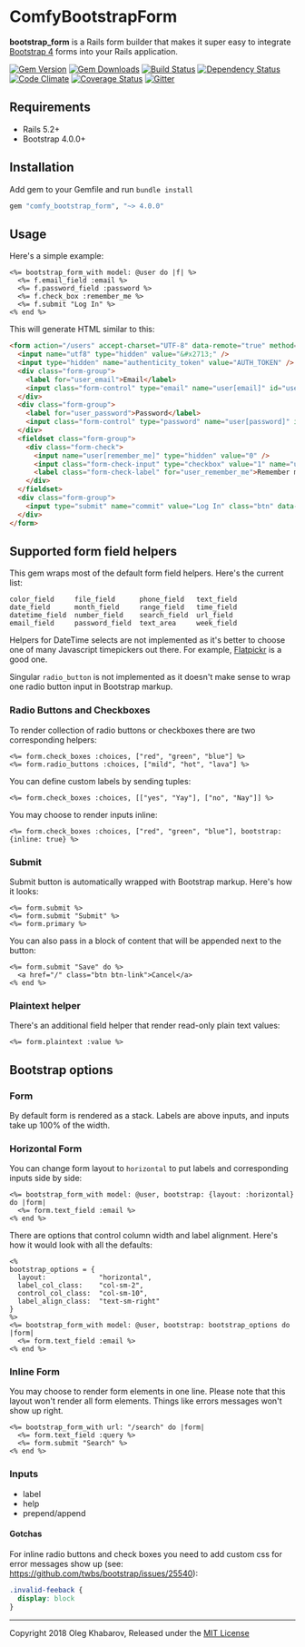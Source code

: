 # ComfyBootstrapForm

**bootstrap_form** is a Rails form builder that makes it super easy to integrate
[Bootstrap 4](https://getbootstrap.com/) forms into your Rails application.

[![Gem Version](https://img.shields.io/gem/v/comfy_bootstrap_form.svg?style=flat)](http://rubygems.org/gems/comfy_bootstrap_form)
[![Gem Downloads](https://img.shields.io/gem/dt/comfy_bootstrap_form.svg?style=flat)](http://rubygems.org/gems/comfy_bootstrap_form)
[![Build Status](https://img.shields.io/travis/comfy/comfy-bootstrap-form.svg?style=flat)](https://travis-ci.org/comfy/comfy-bootstrap-form)
[![Dependency Status](https://img.shields.io/gemnasium/comfy/comfy-bootstrap-form.svg?style=flat)](https://gemnasium.com/comfy/comfy-bootstrap-form)
[![Code Climate](https://img.shields.io/codeclimate/maintainability/comfy/comfy-bootstrap-form.svg?style=flat)](https://codeclimate.com/github/comfy/comfy-bootstrap-form)
[![Coverage Status](https://img.shields.io/coveralls/comfy/comfy-bootstrap-form.svg?style=flat)](https://coveralls.io/r/comfy/comfy-bootstrap-form?branch=master)
[![Gitter](https://badges.gitter.im/comfy/comfortable-mexican-sofa.svg)](https://gitter.im/comfy/comfortable-mexican-sofa)

## Requirements

- Rails 5.2+
- Bootstrap 4.0.0+

## Installation

Add gem to your Gemfile and run `bundle install`

```ruby
gem "comfy_bootstrap_form", "~> 4.0.0"
```

## Usage

Here's a simple example:

```erb
<%= bootstrap_form_with model: @user do |f| %>
  <%= f.email_field :email %>
  <%= f.password_field :password %>
  <%= f.check_box :remember_me %>
  <%= f.submit "Log In" %>
<% end %>
```

This will generate HTML similar to this:

```html
<form action="/users" accept-charset="UTF-8" data-remote="true" method="post">
  <input name="utf8" type="hidden" value="&#x2713;" />
  <input type="hidden" name="authenticity_token" value="AUTH_TOKEN" />
  <div class="form-group">
    <label for="user_email">Email</label>
    <input class="form-control" type="email" name="user[email]" id="user_email" />
  </div>
  <div class="form-group">
    <label for="user_password">Password</label>
    <input class="form-control" type="password" name="user[password]" id="user_password" />
  </div>
  <fieldset class="form-group">
    <div class="form-check">
      <input name="user[remember_me]" type="hidden" value="0" />
      <input class="form-check-input" type="checkbox" value="1" name="user[remember_me]" id="user_remember_me" />
      <label class="form-check-label" for="user_remember_me">Remember me</label>
    </div>
  </fieldset>
  <div class="form-group">
    <input type="submit" name="commit" value="Log In" class="btn" data-disable-with="Log In" />
  </div>
</form>
```

## Supported form field helpers

This gem wraps most of the default form field helpers. Here's the current list:

```
color_field     file_field      phone_field   text_field
date_field      month_field     range_field   time_field
datetime_field  number_field    search_field  url_field
email_field     password_field  text_area     week_field
```

Helpers for DateTime selects are not implemented as it's better to choose one of
many Javascript timepickers out there. For example, [Flatpickr](https://github.com/chmln/flatpickr)
is a good one.

Singular `radio_button` is not implemented as it doesn't make sense to wrap one
radio button input in Bootstrap markup.

### Radio Buttons and Checkboxes

To render collection of radio buttons or checkboxes there are two corresponding
helpers:

```erb
<%= form.check_boxes :choices, ["red", "green", "blue"] %>
<%= form.radio_buttons :choices, ["mild", "hot", "lava"] %>
```

You can define custom labels by sending tuples:

```erb
<%= form.check_boxes :choices, [["yes", "Yay"], ["no", "Nay"]] %>
```

You may choose to render inputs inline:

```erb
<%= form.check_boxes :choices, ["red", "green", "blue"], bootstrap: {inline: true} %>
```

### Submit

Submit button is automatically wrapped with Bootstrap markup. Here's how it looks:

```erb
<%= form.submit %>
<%= form.submit "Submit" %>
<%= form.primary %>
```

You can also pass in a block of content that will be appended next to the button:

```erb
<%= form.submit "Save" do %>
  <a href="/" class="btn btn-link">Cancel</a>
<% end %>
```

### Plaintext helper

There's an additional field helper that render read-only plain text values:

```erb
<%= form.plaintext :value %>
```

## Bootstrap options

### Form

By default form is rendered as a stack. Labels are above inputs, and inputs
take up 100% of the width.

### Horizontal Form

You can change form layout to `horizontal` to put labels and corresponding
inputs side by side:

```erb
<%= bootstrap_form_with model: @user, bootstrap: {layout: :horizontal} do |form|
  <%= form.text_field :email %>
<% end %>
```

There are options that control column width and label alignment. Here's how it
would look with all the defaults:

```erb
<%
bootstrap_options = {
  layout:             "horizontal",
  label_col_class:    "col-sm-2",
  control_col_class:  "col-sm-10",
  label_align_class:  "text-sm-right"
}
%>
<%= bootstrap_form_with model: @user, bootstrap: bootstrap_options do |form|
  <%= form.text_field :email %>
<% end %>
```

### Inline Form

You may choose to render form elements in one line. Please note that this layout
won't render all form elements. Things like errors messages won't show up right.

```erb
<%= bootstrap_form_with url: "/search" do |form|
  <%= form.text_field :query %>
  <%= form.submit "Search" %>
<% end %>
```

### Inputs

- label
- help
- prepend/append

#### Gotchas

For inline radio buttons and check boxes you need to add custom css for error
messages show up (see: https://github.com/twbs/bootstrap/issues/25540):

```css
.invalid-feeback {
  display: block
}
```

---

Copyright 2018 Oleg Khabarov, Released under the [MIT License](LICENCE.md)
